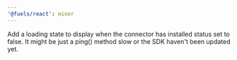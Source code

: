 ```yaml
---
'@fuels/react': minor
---
```


Add a loading state to display when the connector has installed status set to false.
It might be just a ping() method slow or the SDK haven't been updated yet.
